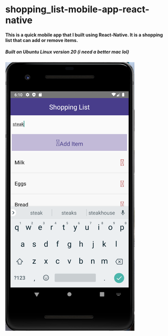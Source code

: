 # shopping_list-mobile-app-react-native

#### This is a quick mobile app that I built using React-Native. It is a shopping list that can add or remove items. 


##### Built on Ubuntu Linux version 20 (i need a better mac lol)

![screenshots](/images/screencapture1.png)
